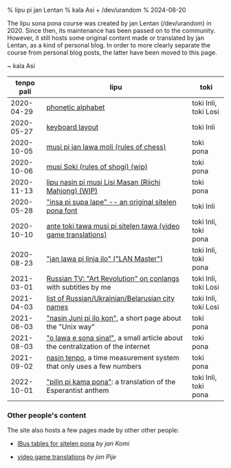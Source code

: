 % lipu pi jan Lentan
% kala Asi + /dev/urandom
% 2024-08-20

The lipu sona pona course was created by jan Lentan (/dev/urandom) in 2020.
Since then, its maintenance has been passed on to the community. However, it
still hosts some original content made or translated by jan Lentan, as a kind
of personal blog. In order to more clearly separate the course from personal
blog posts, the latter have been moved to this page.

~ kala Asi

| tenpo pali | lipu                                                                                                 | toki                 |
|------------|------------------------------------------------------------------------------------------------------|----------------------|
| 2020-04-29 | [phonetic alphabet](lentan/phonetic_alphabet)                                                        | toki Inli, toki Losi |
| 2020-05-27 | [keyboard layout](lentan/keyboard)                                                                   | toki Inli            |
| 2020-10-05 | [musi pi jan lawa moli (rules of chess)](lentan/chess)                                               | toki pona            |
| 2020-10-06 | [musi Soki (rules of shogi) (wip)](lentan/shogi)                                                     | toki pona            |
| 2020-11-13 | [lipu nasin pi musi Lisi Masan (Riichi Mahjong) (WIP)](lentan/riichi_mahjong)                        | toki pona            |
| 2020-05-28 | ["insa pi supa lape" -- an original sitelen pona font](lentan/supalape)                              | toki Inli            |
| 2020-10-10 | [ante toki tawa musi pi sitelen tawa (video game translations)](lentan/game_patches)                 | toki Inli, toki pona |
| 2020-08-23 | ["jan lawa pi linja ilo" ("LAN Master")](lentan/jan_lawa_pi_linja_ilo)                               | toki Inli, toki pona |
| 2021-03-01 | [Russian TV: "Art Revolution" on conlangs](lentan/art_revolution) with subtitles by me               | toki Inli, toki Losi |
| 2021-04-03 | [list of Russian/Ukrainian/Belarusian city names](lentan/city_names)                                 | toki Inli, toki Losi |
| 2021-06-03 | ["nasin Juni pi ilo kon"](lentan/nasin_juni), a short page about the "Unix way"                      | toki pona            |
| 2021-08-03 | ["o lawa e sona sina!"](lentan/o_lawa_e_sona_sina), a small article about the centralization of the internet | toki pona    |
| 2021-09-02 | [nasin tenpo](lentan/nasin_tenpo), a time measurement system that only uses a few numbers            | toki pona            |
| 2022-10-01 | ["pilin pi kama pona"](lentan/la_espero): a translation of the Esperantist anthem                    | toki Inli, toki pona |

### Other people's content

The site also hosts a few pages made by other other people:

* [IBus tables for sitelen pona](lentan/sitelen_pona_ibus) _by jan Komi_

* [video game translations](lentan/game_patches_jp) _by jan Pije_
